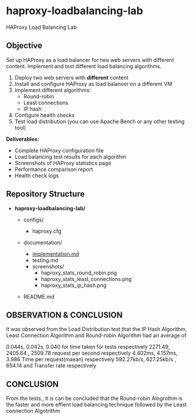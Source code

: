 # haproxy-loadbalancing-lab

HAProxy Load Balancing Lab

## Objective
Set up HAProxy as a load balancer for two web servers with different content. Implement and test different load balancing algorithms.

1. Deploy two web servers with **different** content
2. Install and configure HAProxy as load balancer on a different VM
3. Implement different algorithms:
    - Round-robin
    - Least connections
    - IP hash
4. Configure health checks
5. Test load distribution (you can use Apache Bench or any other testing tool)

**Deliverables:**

- Complete HAProxy configuration file
- Load balancing test results for each algorithm
- Screenshots of HAProxy statistics page
- Performance comparison report
- Health check logs


## Repository Structure

- **haproxy-loadbalancing-lab/**
  - configs/
    - haproxy.cfg

  - documentation/
    - [implementation.md](https://github.com/oydpete/haproxy-loadbalancing-lab/blob/main/Documentation/Implementation.md)
    - testing.md
    - screenshots/
      - haproxy_stats_round_robin.png
      - haproxy_stats_least_connections.png
      - haproxy_stats_ip_hash.png

  - README.md

## OBSERVATION & CONCLUSION
It was observed from the Load Distribution test that the IP Hash Algorithm, Least Connection Algorithm and Round-robin Algorithm had an average of

0.044s, 0.042s, 0.040 for time taken for tests respectively
2271.49, 2405.64 , 2509.78 request per second respectively
4.402ms, 4.157ms, 3.986 Time per request(maean) respectively
592.27kb/s, 627.25kb/s , 654.14 and Transfer rate respectively


## CONCLUSION
From the tests , it is can be concluded that the Round-robin Alogrothm is the faster and more effient load balancing technique followed by the Least connection Algotrithm


  
